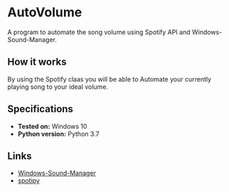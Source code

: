 # AutoVolume
A program to automate the song volume using Spotify API and Windows-Sound-Manager.

## How it works
By using the Spotify claas you will be able to Automate your currently playing song to your ideal volume.
 


## Specifications
* **Tested on:** Windows 10
* **Python version:** Python 3.7

## Links
* [Windows-Sound-Manager](https://github.com/Paradoxis/Windows-Sound-Manager)
* [spotipy](https://github.com/plamere/spotipy)
